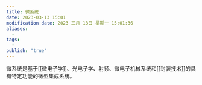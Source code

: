 ```yaml
---
title: 微系统
date: 2023-03-13 15:01
modification date: 2023 三月 13日 星期一 15:01:36
aliases:
  - 
tags:
  - 
publish: "true"
---
```


微系统是基于[[微电子学]]、光电子学、射频、微电子机械系统和[[封装技术]]的具有特定功能的微型集成系统。
